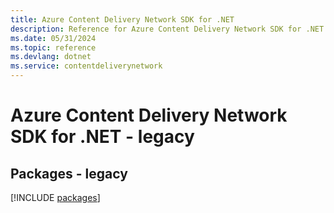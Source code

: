 ```yaml
---
title: Azure Content Delivery Network SDK for .NET
description: Reference for Azure Content Delivery Network SDK for .NET
ms.date: 05/31/2024
ms.topic: reference
ms.devlang: dotnet
ms.service: contentdeliverynetwork
---
```

# Azure Content Delivery Network SDK for .NET - legacy
## Packages - legacy
[!INCLUDE [packages](content-delivery-network-index.md)]